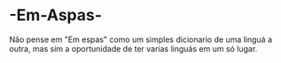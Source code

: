 # -Em-Aspas-
Não pense em "Em espas" como um simples dicionario de uma linguá a outra, mas sim a oportunidade de ter varias linguás em um só lugar.
